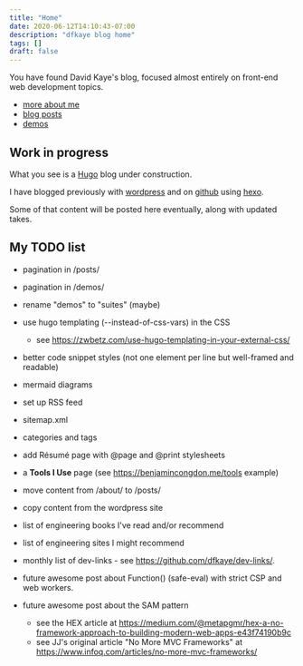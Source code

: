 ```yaml
---
title: "Home"
date: 2020-06-12T14:10:43-07:00
description: "dfkaye blog home"
tags: []
draft: false
---
```


<!--
This is my Home page.

At content/_index.md, using layouts/index.html.
-->

You have found David Kaye's blog, focused almost entirely on front-end web development topics.

+ [more about me](/about/)
+ [blog posts](/posts/)
+ [demos](/demos/)

## Work in progress

What you see is a [Hugo](https://gohugo.io) blog under construction.

I have blogged previously with [wordpress](https://dfkaye.wordpress.com/) and on [github](http://dfkaye.github.io/) using [hexo](https://github.com/hexojs/hexo).

Some of that content will be posted here eventually, along with updated takes.

## My TODO list

+ pagination in /posts/

+ pagination in /demos/

+ rename "demos" to "suites" (maybe)

+ use hugo templating (--instead-of-css-vars) in the CSS
  - see https://zwbetz.com/use-hugo-templating-in-your-external-css/

+ better code snippet styles (not one element per line but well-framed and readable)

+ mermaid diagrams

+ set up RSS feed

+ sitemap.xml

+ categories and tags

+ add R&eacute;sum&eacute; page with @page and @print stylesheets

+ a **Tools I Use** page (see https://benjamincongdon.me/tools example)

+ move content from /about/ to /posts/

+ copy content from the wordpress site

+ list of engineering books I've read and/or recommend

+ list of engineering sites I might recommend

+ monthly list of dev-links - see https://github.com/dfkaye/dev-links/.

+ future awesome post about Function() (safe-eval) with strict CSP and web workers.

+ future awesome post about the SAM pattern
  - see the HEX article at https://medium.com/@metapgmr/hex-a-no-framework-approach-to-building-modern-web-apps-e43f74190b9c
  - see JJ's original article "No More MVC Frameworks" at https://www.infoq.com/articles/no-more-mvc-frameworks/
